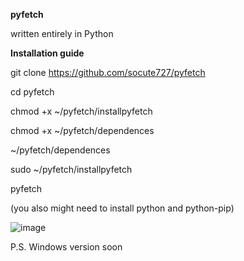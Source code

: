 **pyfetch**

written entirely in Python

**Installation guide**

git clone https://github.com/socute727/pyfetch

cd pyfetch

chmod +x ~/pyfetch/installpyfetch

chmod +x ~/pyfetch/dependences

~/pyfetch/dependences

sudo ~/pyfetch/installpyfetch

pyfetch

(you also might need to install python and python-pip)

![image](https://github.com/socute727/pyfetch/assets/152518983/a70c382f-e860-4221-a309-7ae9b415bcbc)

P.S. Windows version soon
